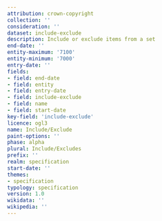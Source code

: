 ```yaml
---
attribution: crown-copyright
collection: ''
consideration: ''
dataset: include-exclude
description: Include or exclude items from a set
end-date: ''
entity-maximum: '7100'
entity-minimum: '7000'
entry-date: ''
fields:
- field: end-date
- field: entity
- field: entry-date
- field: include-exclude
- field: name
- field: start-date
key-field: 'include-exclude'
licence: ogl3
name: Include/Exclude
paint-options: ''
phase: alpha
plural: Include/Excludes
prefix: ''
realm: specification
start-date: ''
themes:
- specification
typology: specification
version: 1.0
wikidata: ''
wikipedia: ''
---
```

